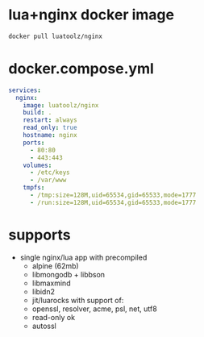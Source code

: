 # lua+nginx docker image
```bash
docker pull luatoolz/nginx
```

# docker.compose.yml
```yml
services:
  nginx:
    image: luatoolz/nginx
    build: .
    restart: always
    read_only: true
    hostname: nginx
    ports:
      - 80:80
      - 443:443
    volumes:
      - /etc/keys
      - /var/www
    tmpfs:
      - /tmp:size=128M,uid=65534,gid=65533,mode=1777
      - /run:size=128M,uid=65534,gid=65533,mode=1777
```

# supports
* single nginx/lua app with precompiled
  - alpine (62mb)
  - libmongodb + libbson
  - libmaxmind
  - libidn2
  - jit/luarocks with support of:
  - openssl, resolver, acme, psl, net, utf8
  - read-only ok
  - autossl
